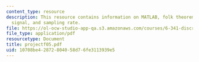 ```yaml
---
content_type: resource
description: This resource contains information on MATLAB, folk theorem, discrete-time
  signal, and sampling rate.
file: https://ol-ocw-studio-app-qa.s3.amazonaws.com/courses/6-341-discrete-time-signal-processing-fall-2005/10708be42872804058d76fe3113939e5_projectf05.pdf
file_type: application/pdf
resourcetype: Document
title: projectf05.pdf
uid: 10708be4-2872-8040-58d7-6fe3113939e5
---
```

